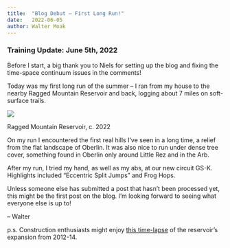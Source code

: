 ```yaml
---
title:  "Blog Debut – First Long Run!"
date:   2022-06-05
author: Walter Moak
---
```

### Training Update: June 5th, 2022

Before I start, a big thank you to Niels for setting up the blog and fixing the time-space continuum issues in the comments!

Today was my first long run of the summer – I ran from my house to the nearby Ragged Mountain Reservoir and back, logging about 7 miles on soft-surface trails. 

![](https://lh6.googleusercontent.com/bxOus337Ft5jR2lvUiMyj0skJvFLUONujOppgCjpD608L9U2CneoYvMQ5kGMMnOc2rgnN4dc1Te7yQoBJ6TeweVA0Nhr3n5ovcOhpiNQ4Um2-eJSnGvXnEnNa-O-Q07dPNBeNUJuaR3NcvIQpA)

Ragged Mountain Reservoir, c. 2022

On my run I encountered the first real hills I’ve seen in a long time, a relief from the flat landscape of Oberlin. It was also nice to run under dense tree cover, something found in Oberlin only around Little Rez and in the Arb. 

After my run, I tried my hand, as well as my abs, at our new circuit GS-K.  Highlights included “Eccentric Split Jumps” and Frog Hops. 

Unless someone else has submitted a post that hasn’t been processed yet, this might be the first post on the blog. I’m looking forward to seeing what everyone else is up to!

– Walter

p.s.  Construction enthusiasts might enjoy [this time-lapse](https://www.youtube.com/watch?v=XqVPtLaxENA&t=139s) of the reservoir’s expansion from 2012-14.